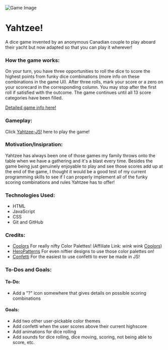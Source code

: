 ![Game Image](https://i.imgur.com/VegypDj.png)

# **Yahtzee!**

A dice game invented by an anonymous Canadian couple to play aboard their yacht but now adapted so that you can play it wherever!

### How the game works:

On your turn, you have three opportunities to roll the dice to score the highest points from funky dice combinations (more info on these combinations in the game UI). After three rolls, mark your score or a zero on your scorecard in the corresponding column. You may stop after the first roll if satisfied with the outcome. The game continues until all 13 score categories have been filled.

[Detailed game info here!](https://en.wikipedia.org/wiki/Yahtzee#Rules)

### Gameplay:

Click [Yahtzee-JS!](https://yahtzee-js.surge.sh/) here to play the game!

### Motivation/Insipration:

Yahtzee has always been one of those games my family throws onto the table when we have a gathering and it's a blast every time. Besides the game being just genuinely enjoyable to play and see those scores add up at the end of the game, I thought it would be a good test of my current programming skills to see if I can properly implement all of the funky scoring combinations and rules Yahtzee has to offer! 

### Technologies Used:

* HTML
* JavaScript
* CSS
* Git and GitHub

### Credits:

* [Coolors](https://coolors.co/) For really nifty Color Palettes! (Affiliate Link: *wink wink* [Coolors](https://coolors.co/?ref=660a03d754a759000bebf5e6))
* [HeroPatterns](https://heropatterns.com/) For even niftier designs to use those color palettes on!
* [Confetti](https://github.com/SEI-Remote/confetti) For the easiest to use confetti to ever be made in JS!

### To-Dos and Goals:

#### To-Do:

* Add a "?" icon somewhere that gives details on possible scoring combinations

#### Goals:

* Add two other user-pickable color themes
* Add confetti when the user scores above their current highscore
* Add animations for dice rolling
* Add sounds for dice rolling, dice moving, scoring, not being able to score, etc.